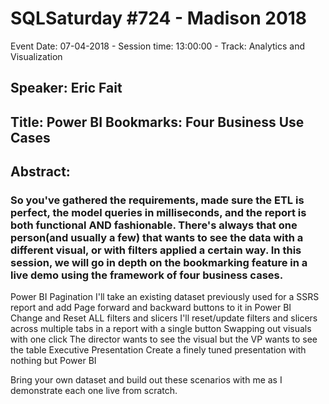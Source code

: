 # SQLSaturday #724 - Madison 2018
Event Date: 07-04-2018 - Session time: 13:00:00 - Track: Analytics and Visualization
## Speaker: Eric Fait
## Title: Power BI Bookmarks: Four Business Use Cases
## Abstract:
### So you've gathered the requirements, made sure the ETL is perfect, the model queries in milliseconds, and the report is both functional AND fashionable. There's always that one person(and usually a few) that wants to see the data with a different visual, or with filters applied a certain way. In this session, we will go in depth on the bookmarking feature in a live demo using the framework of four business cases. 

Power BI Pagination
	I'll take an existing dataset previously used for a SSRS report and add Page forward and backward buttons to it in Power BI
Change and Reset ALL filters and slicers
	I'll reset/update filters and slicers across multiple tabs in a report with a single button
Swapping out visuals with one click
	The director wants to see the visual but the VP wants to see the table
Executive Presentation
	Create a finely tuned presentation with nothing but Power BI

Bring your own dataset and build out these scenarios with me as I demonstrate each one live from scratch.
